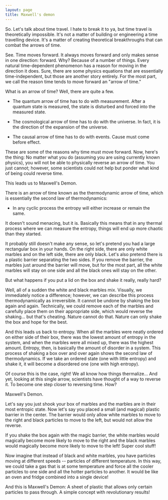 ```yaml
---
layout: page
title: Maxwell's demon
---
```



So. Let's talk about time travel. I hate to break it to ya, but time travel is 
theoretically impossible. It's not a matter of building or engineering a time
travelling device. It's a matter of creating theoretical breakthroughs that can
combat the arrows of time.

See. Time moves forward. It always moves forward and only makes sense in one 
direction: forward. Why? Because of a number of things. Every natural 
time-dependent phenomenon has a reason for moving in the direction it does.
Sure, there are some physics equations that are essentially time-independent, 
but those are another story entirely. For the most part, we call the reason 
time tends to move forward an "arrow of time." 

What is an arrow of time? Well, there are quite a few.

* The quantum arrow of time has to do with measurement. After a quantum state is
  measured, the state is disturbed and forced into the measured state.

* The cosmological arrow of time has to do with the universe. In fact, it is the
  direction of the expansion of the universe.

* The causal arrow of time has to do with events. Cause must come before effect.

These are some of the reasons why time must move forward. Now, here's the thing:
No matter what you do (assuming you are using currently known physics), you will
not be able to physically reverse an arrow of time. You just cannot; however,
some scientists could not help but ponder what kind of being could reverse time.

This leads us to Maxwell's Demon. 

There is an arrow of time known as the thermodynamic arrow of time, which is 
essentially the second law of thermodynamics:

* In any cyclic process the entropy will either increase or remain the same.

It doesn't sound menacing, but it is. Basically this means that in any thermal 
process where we can measure the entropy, things will end up more chaotic than
they started. 

It probably still doesn't make any sense, so let's pretend you had a large
rectangular box in your hands. On the right side, there are only white marbles
and on the left side, there are only black. Let's also pretend there is a 
plastic barrier separating the two sides. If you remove the barrier, the 
marbles just around the barrier will move, but for the most part, all the white
marbles will stay on one side and all the black ones will stay on the other.

But what happens if you put a lid on the box and shake it really, really hard?

Well, all of a sudden the white and black marbles mix. Visually, we 
immediately notice a difference; however, we can describe this process 
thermodynamically as irreversible. It cannot be undone by shaking the box again
and again. Technically, we could remove each of the marbles and carefully place
them on their appropriate side, which would reverse the shaking... but that's
cheating. Nature cannot do that. Nature can only shake the box and hope for the
best.

And this leads us back to entropy. When all the marbles were neatly ordered on
either side of their box, there was the lowest amount of entropy in the system,
and when the marbles were all mixed up, there was the highest amount. Entropy,
then, is basically the amount of disorder in a system. This process of shaking
a box over and over again shows the second law of thermodynamics. If we take an
ordered state (one with little entropy) and shake it, it will become a 
disordered one (one with high entropy). 

Of course this is the case, right! We all know how things thermalize... And yet,
looking at this single arrow, scientists have thought of a way to reverse it. To
become one step closer to reversing time. How?

Maxwell's Demon.

Let's say you just shook your box of marbles and the marbles are in their most
entropic state. Now let's say you placed a small (and magical) plastic barrier 
in the center. The barrier would only allow white marbles to move to the right
and black particles to move to the left, but would not allow the reverse.

If you shake the box again with the magic barrier, the white marbles would 
magically become more likely to move to the right and the black marbles would
magically become more likely to move to the left! Super cool stuff!

Now imagine that instead of black and white marbles, you have particles moving
at different speeds -- particles of different temperature. In this way, we could
take a gas that is at some temperature and force all the cooler particles to one
side and all the hotter particles to another. It would be like an oven and 
fridge combined into a single device!

And this is Maxwell's Demon: A sheet of plastic that allows only certain 
particles to pass through. A simple concept with revolutionary results!
